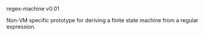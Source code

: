 regex-machine v0.01

Non-VM specific prototype for deriving a finite state machine from a regular expression.